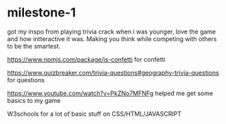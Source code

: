 # milestone-1
got my inspo from playing trivia crack when i was younger, love the game and how intteractive it was. Making you think while competing with others to be the smartest.

https://www.npmjs.com/package/js-confetti for confetti 

https://www.quizbreaker.com/trivia-questions#geography-trivia-questions for 
questions

https://www.youtube.com/watch?v=PkZNo7MFNFg helped me get some basics to my game

W3schools for a lot of basic stuff on CSS/HTML/JAVASCRIPT

